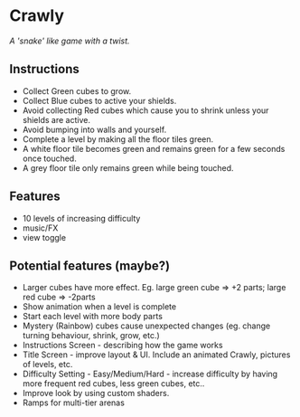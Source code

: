 # Crawly

_A 'snake' like game with a twist._

## Instructions

* Collect Green cubes to grow.
* Collect Blue cubes to active your shields.
* Avoid collecting Red cubes which cause you to shrink unless your shields are active.
* Avoid bumping into walls and yourself.
* Complete a level by making all the floor tiles green.
* A white floor tile becomes green and remains green for a few seconds once touched.
* A grey floor tile only remains green while being touched.

## Features

* 10 levels of increasing difficulty
* music/FX
* view toggle

## Potential features (maybe?)

* Larger cubes have more effect.  Eg. large green cube => +2 parts; large red cube => -2parts
* Show animation when a level is complete
* Start each level with more body parts
* Mystery (Rainbow) cubes cause unexpected changes (eg. change turning behaviour, shrink, grow, etc.)
* Instructions Screen - describing how the game works
* Title Screen - improve layout & UI. Include an animated Crawly, pictures of levels, etc.
* Difficulty Setting - Easy/Medium/Hard - increase difficulty by having more frequent red cubes, less green cubes, etc..
* Improve look by using custom shaders.
* Ramps for multi-tier arenas
